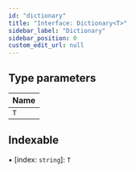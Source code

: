 ```yaml
---
id: "dictionary"
title: "Interface: Dictionary<T>"
sidebar_label: "Dictionary"
sidebar_position: 0
custom_edit_url: null
---
```


## Type parameters

| Name |
| :------ |
| `T` |

## Indexable

▪ [index: `string`]: `T`
